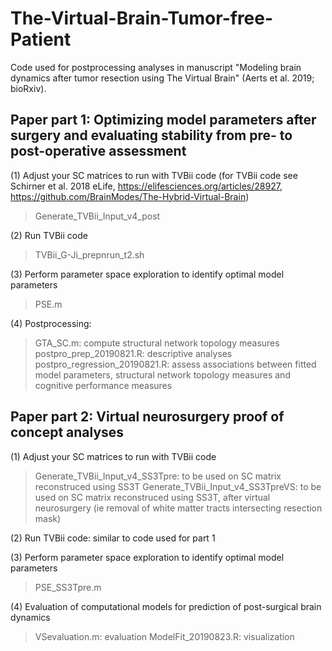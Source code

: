 # The-Virtual-Brain-Tumor-free-Patient
Code used for postprocessing analyses in manuscript "Modeling brain dynamics after tumor resection using The Virtual Brain" (Aerts et al. 2019; bioRxiv).

## Paper part 1: Optimizing model parameters after surgery and evaluating stability from pre- to post-operative assessment

(1) Adjust your SC matrices to run with TVBii code (for TVBii code see Schirner et al. 2018 eLife, https://elifesciences.org/articles/28927, https://github.com/BrainModes/The-Hybrid-Virtual-Brain)
> Generate_TVBii_Input_v4_post
  
(2) Run TVBii code
> TVBii_G-Ji_prepnrun_t2.sh

(3) Perform parameter space exploration to identify optimal model parameters
> PSE.m

(4) Postprocessing:
> GTA_SC.m: compute structural network topology measures
> postpro_prep_20190821.R: descriptive analyses
> postpro_regression_20190821.R: assess associations between fitted model parameters, structural network topology measures and cognitive performance measures


## Paper part 2: Virtual neurosurgery proof of concept analyses

(1) Adjust your SC matrices to run with TVBii code
> Generate_TVBii_Input_v4_SS3Tpre: to be used on SC matrix reconstruced using SS3T
> Generate_TVBii_Input_v4_SS3TpreVS: to be used on SC matrix reconstruced using SS3T, after virtual neurosurgery (ie removal of white matter tracts intersecting resection mask)

(2) Run TVBii code: similar to code used for part 1

(3) Perform parameter space exploration to identify optimal model parameters
> PSE_SS3Tpre.m

(4) Evaluation of computational models for prediction of post-surgical brain dynamics
> VSevaluation.m: evaluation
> ModelFit_20190823.R: visualization


